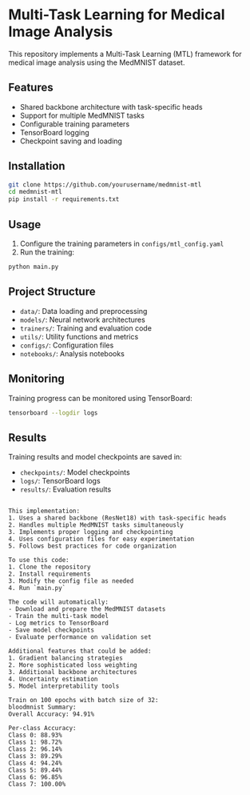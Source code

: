 
# Multi-Task Learning for Medical Image Analysis

This repository implements a Multi-Task Learning (MTL) framework for medical image analysis using the MedMNIST dataset.

## Features
- Shared backbone architecture with task-specific heads
- Support for multiple MedMNIST tasks
- Configurable training parameters
- TensorBoard logging
- Checkpoint saving and loading

## Installation
```bash
git clone https://github.com/yourusername/medmnist-mtl
cd medmnist-mtl
pip install -r requirements.txt
```

## Usage
1. Configure the training parameters in `configs/mtl_config.yaml`
2. Run the training:
```bash
python main.py
```

## Project Structure
- `data/`: Data loading and preprocessing
- `models/`: Neural network architectures
- `trainers/`: Training and evaluation code
- `utils/`: Utility functions and metrics
- `configs/`: Configuration files
- `notebooks/`: Analysis notebooks

## Monitoring
Training progress can be monitored using TensorBoard:
```bash
tensorboard --logdir logs
```

## Results
Training results and model checkpoints are saved in:
- `checkpoints/`: Model checkpoints
- `logs/`: TensorBoard logs
- `results/`: Evaluation results
```

This implementation:
1. Uses a shared backbone (ResNet18) with task-specific heads
2. Handles multiple MedMNIST tasks simultaneously
3. Implements proper logging and checkpointing
4. Uses configuration files for easy experimentation
5. Follows best practices for code organization

To use this code:
1. Clone the repository
2. Install requirements
3. Modify the config file as needed
4. Run `main.py`

The code will automatically:
- Download and prepare the MedMNIST datasets
- Train the multi-task model
- Log metrics to TensorBoard
- Save model checkpoints
- Evaluate performance on validation set

Additional features that could be added:
1. Gradient balancing strategies
2. More sophisticated loss weighting
3. Additional backbone architectures
4. Uncertainty estimation
5. Model interpretability tools

Train on 100 epochs with batch size of 32:
bloodmnist Summary:
Overall Accuracy: 94.91%

Per-class Accuracy:
Class 0: 88.93%
Class 1: 98.72%
Class 2: 96.14%
Class 3: 89.29%
Class 4: 94.24%
Class 5: 89.44%
Class 6: 96.85%
Class 7: 100.00%

